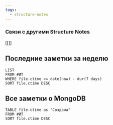 ```yaml
---
tags:
  - structure-notes
---
```

### Связи с другими Structure Notes
[[]]
## Последние заметки за неделю
```dataview
LIST
FROM #ИТ  
WHERE file.ctime >= date(now) - dur(7 days)
SORT file.ctime DESC
```
## Все заметки о MongoDB
```dataview
TABLE file.ctime as "Создана"
FROM #ИТ 
SORT file.ctime DESC
```